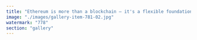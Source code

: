 ```yaml
---
title: "Ethereum is more than a blockchain — it's a flexible foundation for an infinite human network.<br /><br />It enables global coordination without central control, while preserving the uniqueness of local identities.<br /><br />Infinite reach: Anyone can join, transact, or build — no gatekeepers.<br /><br />Local uniqueness: Each project, DAO, or community brings its own culture, values, and rules.<br /><br />Layer flexibility: With Layer 2s, rollups, and modular infrastructure, Ethereum supports diverse needs (speed, cost, governance) without breaking cohesion.<br /><br />Ethereum isn’t trying to unify the world into one model — it’s enabling countless models to thrive side by side, connected by shared infrastructure and principles.<br /><br />A network where difference isn’t a problem to solve — but a strength to scale.<br /><br /><br />#accelerate <br />#abundance<br /><br />cc Ethereum Foundation Antonio Sabado Sandy Peng Brian Armstrong"
image: "./images/gallery-item-781-02.jpg"
watermark: "778"
section: "gallery"
---
```

